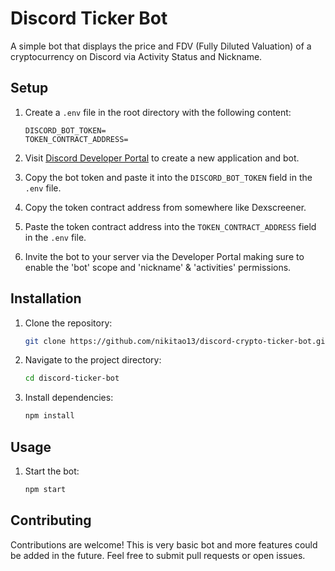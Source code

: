 # Discord Ticker Bot

A simple bot that displays the price and FDV (Fully Diluted Valuation) of a cryptocurrency on Discord via Activity Status and Nickname.

## Setup

1. Create a `.env` file in the root directory with the following content:
    ```
    DISCORD_BOT_TOKEN=
    TOKEN_CONTRACT_ADDRESS=
    ```

2. Visit [Discord Developer Portal](https://discord.com/developers/applications) to create a new application and bot.

3. Copy the bot token and paste it into the `DISCORD_BOT_TOKEN` field in the `.env` file.

4. Copy the token contract address from somewhere like Dexscreener.

5. Paste the token contract address into the `TOKEN_CONTRACT_ADDRESS` field in the `.env` file.

6. Invite the bot to your server via the Developer Portal making sure to enable the 'bot' scope and 'nickname' & 'activities' permissions.

## Installation

1. Clone the repository:

    ```bash
    git clone https://github.com/nikitao13/discord-crypto-ticker-bot.git
    ```

2. Navigate to the project directory:

    ```bash
    cd discord-ticker-bot
    ```

3. Install dependencies:

    ```bash
    npm install
    ```

## Usage

1. Start the bot:

    ```bash
    npm start
    ```

## Contributing

Contributions are welcome! This is very basic bot and more features could be added in the future. Feel free to submit pull requests or open issues.

